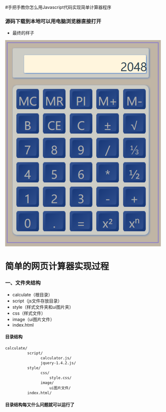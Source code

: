 
#手把手教你怎么用Javascript代码实现简单计算器程序
### 源码下载到本地可以用电脑浏览器直接打开
- 最终的样子

![](https://github.com/uboger/calculate/blob/master/face.png)

# 简单的网页计算器实现过程
### 一、文件夹结构
- calculate（根目录）
- script（js文件存放目录）
- style（样式文件夹和ui图片夹）
- css（样式文件）
- image（ui图片文件）
- index.html 
#### 目录结构
    calculate/
              script/
                    calculator.js/
                    jquery-1.4.2.js/
              style/
                    css/
                        style.css/
                    image/
                        ui图片文件/
              index.html/    

#### 目录结构每又什么问题就可以运行了
